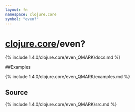 ```yaml
---
layout: fn
namespace: clojure.core
symbol: "even?"
---
```


# [clojure.core](../)/even?

{% include 1.4.0/clojure.core/even_QMARK/docs.md %}

##Examples

{% include 1.4.0/clojure.core/even_QMARK/examples.md %}
## Source
{% include 1.4.0/clojure.core/even_QMARK/src.md %}

